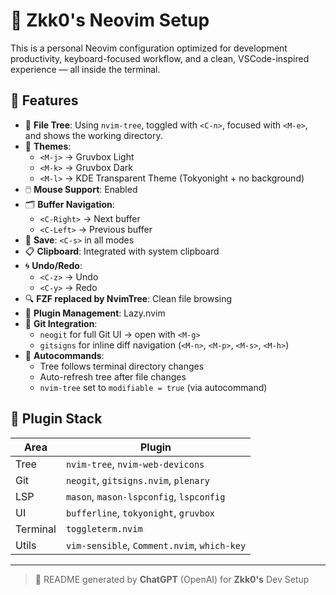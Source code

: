 # 🧠 Zkk0's Neovim Setup

This is a personal Neovim configuration optimized for development productivity, keyboard-focused workflow, and a clean, VSCode-inspired experience — all inside the terminal.

## 🔧 Features

- 🔲 **File Tree**: Using `nvim-tree`, toggled with `<C-n>`, focused with `<M-e>`, and shows the working directory.
- 🎨 **Themes**:
  - `<M-j>` → Gruvbox Light
  - `<M-k>` → Gruvbox Dark
  - `<M-l>` → KDE Transparent Theme (Tokyonight + no background)
- 🖱️ **Mouse Support**: Enabled
- 🗂 **Buffer Navigation**: 
  - `<C-Right>` → Next buffer
  - `<C-Left>` → Previous buffer
- 💾 **Save**: `<C-s>` in all modes
- 📋 **Clipboard**: Integrated with system clipboard
- 🌀 **Undo/Redo**:
  - `<C-z>` → Undo
  - `<C-y>` → Redo
- 🔍 **FZF replaced by NvimTree**: Clean file browsing
- 🧩 **Plugin Management**: Lazy.nvim
- 🧠 **Git Integration**:
  - `neogit` for full Git UI → open with `<M-g>`
  - `gitsigns` for inline diff navigation (`<M-n>`, `<M-p>`, `<M-s>`, `<M-h>`)
- 🔁 **Autocommands**:
  - Tree follows terminal directory changes
  - Auto-refresh tree after file changes
  - `nvim-tree` set to `modifiable = true` (via autocommand)

## 🧰 Plugin Stack

| Area             | Plugin                               |
|------------------|--------------------------------------|
| Tree             | `nvim-tree`, `nvim-web-devicons`     |
| Git              | `neogit`, `gitsigns.nvim`, `plenary` |
| LSP              | `mason`, `mason-lspconfig`, `lspconfig` |
| UI               | `bufferline`, `tokyonight`, `gruvbox` |
| Terminal         | `toggleterm.nvim`                    |
| Utils            | `vim-sensible`, `Comment.nvim`, `which-key` |

---

> 🧠 README generated by **ChatGPT** (OpenAI) for **Zkk0's** Dev Setup  
